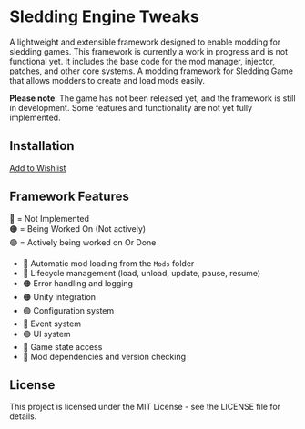 # Sledding Engine Tweaks

A lightweight and extensible framework designed to enable modding for sledding games. This framework is currently a work in progress and is not functional yet. It includes the base code for the mod manager, injector, patches, and other core systems.
A modding framework for Sledding Game that allows modders to create and load mods easily.

**Please note**: The game has not been released yet, and the framework is still in development. Some features and functionality are not yet fully implemented.
## Installation

[Add to Wishlist](https://store.steampowered.com/app/3438850/Sledding_Game/)  

## Framework Features
🔴 = Not Implemented  
🟠 = Being Worked On (Not actively)  
🟢 = Actively being worked on Or Done  

- 🔴 Automatic mod loading from the `Mods` folder
- 🔴 Lifecycle management (load, unload, update, pause, resume)
- 🟠 Error handling and logging
- 🟠 Unity integration
- 🟢 Configuration system
- 🔴 Event system
- 🟢 UI system
- 🔴 Game state access
- 🔴 Mod dependencies and version checking

## License

This project is licensed under the MIT License - see the LICENSE file for details. 
